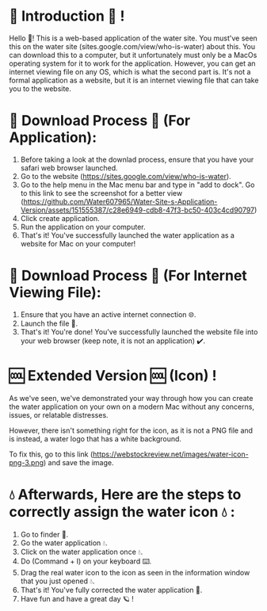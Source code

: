 # 👋 Introduction 👋 !
Hello 👋! This is a web-based application of the water site. You must've seen this on the water site (sites.google.com/view/who-is-water) about this. You can download this to a computer, but it unfortunately must only be a MacOs operating system for it to work for the application. However, you can get an internet viewing file on any OS, which is what the second part is. It's not a formal application as a website, but it is an internet viewing file that can take you to the website.

# 🔽 Download Process 🔽 (For Application):

1. Before taking a look at the downlad process, ensure that you have your safari web browser launched.
2. Go to the website (https://sites.google.com/view/who-is-water).
3. Go to the help menu in the Mac menu bar and type in "add to dock". Go to this link to see the screenshot for a better view (https://github.com/Water607965/Water-Site-s-Application-Version/assets/151555387/c28e6949-cdb8-47f3-bc50-403c4cd90797)
4. Click create application.
5. Run the application on your computer.
6. That's it! You've successfully launched the water application as a website for Mac on your computer!

# 🔽 Download Process 🔽 (For Internet Viewing File):

1. Ensure that you have an active internet connection 🌐.
2. Launch the file 📁.
3. That's it! You're done! You've successfully launched the website file into your web browser (keep note, it is not an application) ✔️.


# 🆒 Extended Version 🆒 (Icon) !

As we've seen, we've demonstrated your way through how you can create the water application on your own on a modern Mac without any concerns, issues, or relatable distresses.

However, there isn't something right for the icon, as it is not a PNG file and is instead, a water logo that has a white background.

To fix this, go to this link (https://webstockreview.net/images/water-icon-png-3.png) and save the image.

# 💧 Afterwards, Here are the steps to correctly assign the water icon 💧 :

1. Go to finder 📁.
2. Go the water application 💧.
3. Click on the water application once 💧.
4. Do (Command + I) on your keyboard ⌨️.
5. Drag the real water icon to the icon as seen in the information window that you just opened 💧.
6. That's it! You've fully corrected the water application 🔌.
7. Have fun and have a great day 🪐 !
